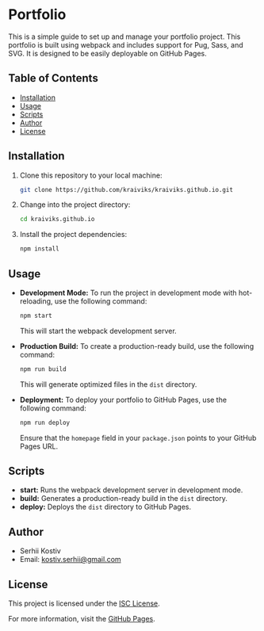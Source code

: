 # Portfolio

This is a simple guide to set up and manage your portfolio project. This portfolio is built using webpack and includes support for Pug, Sass, and SVG. It is designed to be easily deployable on GitHub Pages.

## Table of Contents
- [Installation](#installation)
- [Usage](#usage)
- [Scripts](#scripts)
- [Author](#author)
- [License](#license)

## Installation
1. Clone this repository to your local machine:
    ```bash
    git clone https://github.com/kraiviks/kraiviks.github.io.git
    ```
2. Change into the project directory:
    ```bash
    cd kraiviks.github.io
    ```
3. Install the project dependencies:
    ```bash
    npm install
    ```

## Usage
- **Development Mode:** To run the project in development mode with hot-reloading, use the following command:
    ```bash
    npm start
    ```
    This will start the webpack development server.

- **Production Build:** To create a production-ready build, use the following command:
    ```bash
    npm run build
    ```
    This will generate optimized files in the `dist` directory.

- **Deployment:** To deploy your portfolio to GitHub Pages, use the following command:
    ```bash
    npm run deploy
    ```
    Ensure that the `homepage` field in your `package.json` points to your GitHub Pages URL.

## Scripts
- **start:** Runs the webpack development server in development mode.
- **build:** Generates a production-ready build in the `dist` directory.
- **deploy:** Deploys the `dist` directory to GitHub Pages.

## Author
- Serhii Kostiv
- Email: kostiv.serhii@gmail.com

## License
This project is licensed under the [ISC License](LICENSE).

For more information, visit the [GitHub Pages](https://kraiviks.github.io/kraiviks.github.io).
